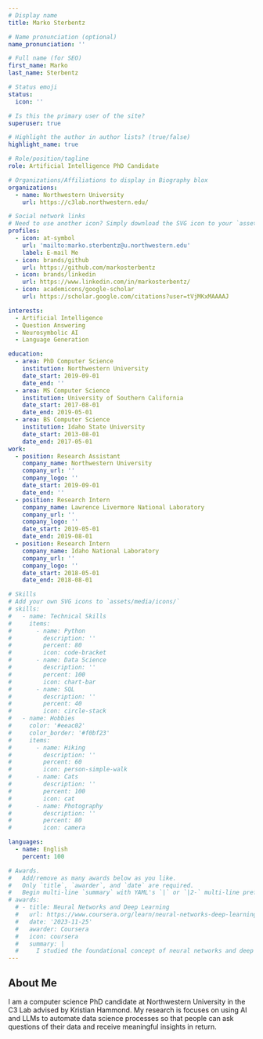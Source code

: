 ```yaml
---
# Display name
title: Marko Sterbentz

# Name pronunciation (optional)
name_pronunciation: ''

# Full name (for SEO)
first_name: Marko
last_name: Sterbentz

# Status emoji
status:
  icon: ''

# Is this the primary user of the site?
superuser: true

# Highlight the author in author lists? (true/false)
highlight_name: true

# Role/position/tagline
role: Artificial Intelligence PhD Candidate

# Organizations/Affiliations to display in Biography blox
organizations:
  - name: Northwestern University
    url: https://c3lab.northwestern.edu/

# Social network links
# Need to use another icon? Simply download the SVG icon to your `assets/media/icons/` folder.
profiles:
  - icon: at-symbol
    url: 'mailto:marko.sterbentz@u.northwestern.edu'
    label: E-mail Me
  - icon: brands/github
    url: https://github.com/markosterbentz
  - icon: brands/linkedin
    url: https://www.linkedin.com/in/markosterbentz/
  - icon: academicons/google-scholar
    url: https://scholar.google.com/citations?user=tVjMKxMAAAAJ

interests:
  - Artificial Intelligence
  - Question Answering
  - Neurosymbolic AI
  - Language Generation

education:
  - area: PhD Computer Science
    institution: Northwestern University
    date_start: 2019-09-01
    date_end: ''
  - area: MS Computer Science
    institution: University of Southern California
    date_start: 2017-08-01
    date_end: 2019-05-01
  - area: BS Computer Science
    institution: Idaho State University
    date_start: 2013-08-01
    date_end: 2017-05-01
work:
  - position: Research Assistant
    company_name: Northwestern University
    company_url: ''
    company_logo: ''
    date_start: 2019-09-01
    date_end: ''
  - position: Research Intern
    company_name: Lawrence Livermore National Laboratory
    company_url: ''
    company_logo: ''
    date_start: 2019-05-01
    date_end: 2019-08-01
  - position: Research Intern
    company_name: Idaho National Laboratory
    company_url: ''
    company_logo: ''
    date_start: 2018-05-01
    date_end: 2018-08-01

# Skills
# Add your own SVG icons to `assets/media/icons/`
# skills:
#   - name: Technical Skills
#     items:
#       - name: Python
#         description: ''
#         percent: 80
#         icon: code-bracket
#       - name: Data Science
#         description: ''
#         percent: 100
#         icon: chart-bar
#       - name: SQL
#         description: ''
#         percent: 40
#         icon: circle-stack
#   - name: Hobbies
#     color: '#eeac02'
#     color_border: '#f0bf23'
#     items:
#       - name: Hiking
#         description: ''
#         percent: 60
#         icon: person-simple-walk
#       - name: Cats
#         description: ''
#         percent: 100
#         icon: cat
#       - name: Photography
#         description: ''
#         percent: 80
#         icon: camera

languages:
  - name: English
    percent: 100

# Awards.
#   Add/remove as many awards below as you like.
#   Only `title`, `awarder`, and `date` are required.
#   Begin multi-line `summary` with YAML's `|` or `|2-` multi-line prefix and indent 2 spaces below.
# awards:
  # - title: Neural Networks and Deep Learning
  #   url: https://www.coursera.org/learn/neural-networks-deep-learning
  #   date: '2023-11-25'
  #   awarder: Coursera
  #   icon: coursera
  #   summary: |
  #     I studied the foundational concept of neural networks and deep learning. By the end, I was familiar with the significant technological trends driving the rise of deep learning; build, train, and apply fully connected deep neural networks; implement efficient (vectorized) neural networks; identify key parameters in a neural network’s architecture; and apply deep learning to your own applications.
---
```


## About Me

I am a computer science PhD candidate at Northwestern University in the C3 Lab advised by Kristian Hammond. My research is focuses on using AI and LLMs to automate data science processes so that people can ask questions of their data and receive meaningful insights in return.

